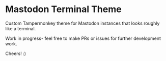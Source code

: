# Mastodon Terminal Theme

Custom Tampermonkey theme for Mastodon instances that looks roughly like a terminal.

Work in progress- feel free to make PRs or issues for further development work.

Cheers! :)
